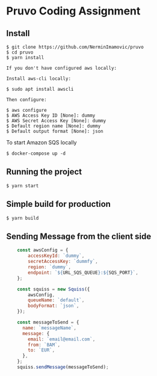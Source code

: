 # Pruvo Coding Assignment

## Install

    $ git clone https://github.com/NerminImamovic/pruvo
    $ cd pruvo
    $ yarn install

    If you don't have configured aws locally:  

    Install aws-cli locally: 

    $ sudo apt install awscli

    Then configure: 

    $ aws configure          
    $ AWS Access Key ID [None]: dummy
    $ AWS Secret Access Key [None]: dummy
    $ Default region name [None]: dummy
    $ Default output format [None]: json

To start Amazon SQS locally

    $ docker-compose up -d 

## Running the project

    $ yarn start

## Simple build for production

    $ yarn build
    
## Sending Message from the client side

```javascript
    const awsConfig = {
        accessKeyId: `dummy`,
        secretAccessKey: `dummfy`,
        region: `dummy`,
        endpoint: `${URL_SQS_QUEUE}:${SQS_PORT}`,
    };

    const squiss = new Squiss({
        awsConfig,
        queueName: `default`,
        bodyFormat: `json`,
    });

    const messageToSend = {
      name: `messageName`,
      message: {
        email: `email@email.com`,
        from: `BAM`,
        to: `EUR`,
      },
    };
    squiss.sendMessage(messageToSend);
```
 
